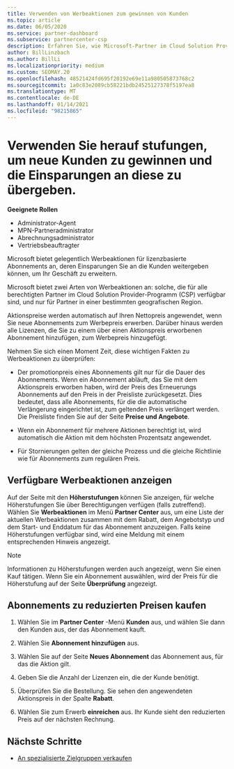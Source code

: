 ```yaml
---
title: Verwenden von Werbeaktionen zum gewinnen von Kunden
ms.topic: article
ms.date: 06/05/2020
ms.service: partner-dashboard
ms.subservice: partnercenter-csp
description: Erfahren Sie, wie Microsoft-Partner im Cloud Solution Provider-Programm Abonnements bei Promotionpreisen erwerben und die Einsparungen an Ihre Kunden weitergeben können.
author: BillLinzbach
ms.author: BillLi
ms.localizationpriority: medium
ms.custom: SEOMAY.20
ms.openlocfilehash: 48521424fd695f20192e69e11a980505873768c2
ms.sourcegitcommit: 1a0c83e2089cb58221bdb24525127378f5197ea8
ms.translationtype: MT
ms.contentlocale: de-DE
ms.lasthandoff: 01/14/2021
ms.locfileid: "98215865"
---
```

# <a name="use-promotions-to-attract-new-customers-and-pass-the-savings-on-to-them"></a>Verwenden Sie herauf stufungen, um neue Kunden zu gewinnen und die Einsparungen an diese zu übergeben.



**Geeignete Rollen**

- Administrator-Agent
- MPN-Partneradministrator
- Abrechnungsadministrator
- Vertriebsbeauftragter


Microsoft bietet gelegentlich Werbeaktionen für lizenzbasierte Abonnements an, deren Einsparungen Sie an die Kunden weitergeben können, um Ihr Geschäft zu erweitern. 

Microsoft bietet zwei Arten von Werbeaktionen an: solche, die für alle berechtigten Partner im Cloud Solution Provider-Programm (CSP) verfügbar sind, und nur für Partner in einer bestimmten geografischen Region.

Aktionspreise werden automatisch auf Ihren Nettopreis angewendet, wenn Sie neue Abonnements zum Werbepreis erwerben. Darüber hinaus werden alle Lizenzen, die Sie zu einem über einen Aktionspreis erworbenen Abonnement hinzufügen, zum Werbepreis hinzugefügt. 

Nehmen Sie sich einen Moment Zeit, diese wichtigen Fakten zu Werbeaktionen zu überprüfen:

- Der promotionpreis eines Abonnements gilt nur für die Dauer des Abonnements. Wenn ein Abonnement abläuft, das Sie mit dem Aktionspreis erworben haben, wird der Preis des Erneuerungs Abonnements auf den Preis in der Preisliste zurückgesetzt. Dies bedeutet, dass alle Abonnements, für die die automatische Verlängerung eingerichtet ist, zum geltenden Preis verlängert werden. Die Preisliste finden Sie auf der Seite **Preise und Angebote**.

- Wenn ein Abonnement für mehrere Aktionen berechtigt ist, wird automatisch die Aktion mit dem höchsten Prozentsatz angewendet.

- Für Stornierungen gelten der gleiche Prozess und die gleiche Richtlinie wie für Abonnements zum regulären Preis.

## <a name="see-available-promotions"></a>Verfügbare Werbeaktionen anzeigen

Auf der Seite mit den **Höherstufungen** können Sie anzeigen, für welche Höherstufungen Sie über Berechtigungen verfügen (falls zutreffend). Wählen Sie **Werbeaktionen** im Menü **Partner Center** aus, um eine Liste der aktuellen Werbeaktionen zusammen mit dem Rabatt, dem Angebotstyp und dem Start- und Enddatum für das Abonnement anzuzeigen. Falls keine Höherstufungen verfügbar sind, wird eine Meldung mit einem entsprechenden Hinweis angezeigt. 

> [!NOTE]  
> Informationen zu Höherstufungen werden auch angezeigt, wenn Sie einen Kauf tätigen. Wenn Sie ein Abonnement auswählen, wird der Preis für die Höherstufung auf der Seite **Überprüfung** angezeigt.

## <a name="purchase-subscriptions-at-promotion-prices"></a>Abonnements zu reduzierten Preisen kaufen

1. Wählen Sie im **Partner Center** -Menü **Kunden** aus, und wählen Sie dann den Kunden aus, der das Abonnement kauft. 

2. Wählen Sie **Abonnement hinzufügen** aus.

3. Wählen Sie auf der Seite **Neues Abonnement** das Abonnement aus, für das die Aktion gilt.

4. Geben Sie die Anzahl der Lizenzen ein, die der Kunde benötigt. 

5. Überprüfen Sie die Bestellung. Sie sehen den angewendeten Aktionspreis in der Spalte **Rabatt**.  

6. Wählen Sie zum Erwerb **einreichen** aus. Ihr Kunde sieht den reduzierten Preis auf der nächsten Rechnung.  


## <a name="next-steps"></a>Nächste Schritte

- [An spezialisierte Zielgruppen verkaufen](sell-to-education-customers.md)